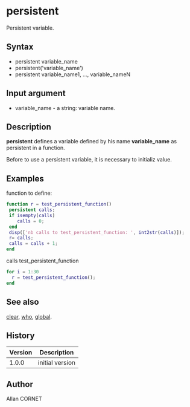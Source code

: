 # persistent

Persistent variable.

## Syntax

- persistent variable_name
- persistent('variable_name')
- persistent variable_name1, ..., variable_nameN

## Input argument

- variable_name - a string: variable name.

## Description

  <p><b>persistent</b> defines a variable defined by his name <b>variable_name</b> as persistent in a function.</p>
  <p>Before to use a persistent variable, it is necessary to initializ value.</p>

## Examples

function to define:

```matlab
function r = test_persistent_function()
 persistent calls;
 if isempty(calls)
    calls = 0;
 end
 disp(['nb calls to test_persistent_function: ', int2str(calls)]);
 r= calls;
 calls = calls + 1;
end
```

calls test_persistent_function

```matlab
for i = 1:30
  r = test_persistent_function();
end
```

## See also

[clear](clear.md), [who](who.md), [global](global.md).

## History

| Version | Description     |
| ------- | --------------- |
| 1.0.0   | initial version |

## Author

Allan CORNET
